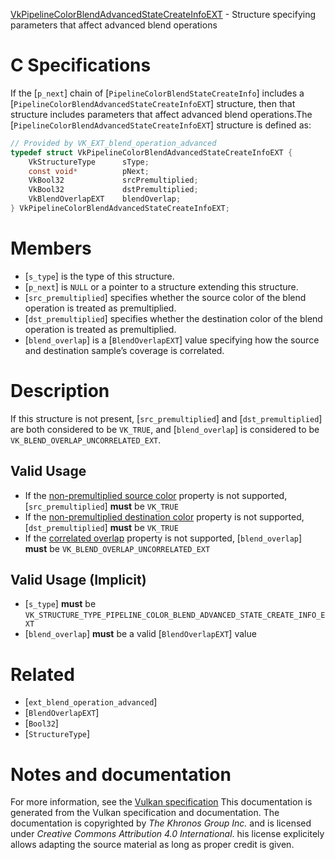 [VkPipelineColorBlendAdvancedStateCreateInfoEXT](https://www.khronos.org/registry/vulkan/specs/1.3-extensions/man/html/VkPipelineColorBlendAdvancedStateCreateInfoEXT.html) - Structure specifying parameters that affect advanced blend operations

# C Specifications
If the [`p_next`] chain of [`PipelineColorBlendStateCreateInfo`]
includes a [`PipelineColorBlendAdvancedStateCreateInfoEXT`] structure,
then that structure includes parameters that affect advanced blend
operations.The [`PipelineColorBlendAdvancedStateCreateInfoEXT`] structure is
defined as:
```c
// Provided by VK_EXT_blend_operation_advanced
typedef struct VkPipelineColorBlendAdvancedStateCreateInfoEXT {
    VkStructureType      sType;
    const void*          pNext;
    VkBool32             srcPremultiplied;
    VkBool32             dstPremultiplied;
    VkBlendOverlapEXT    blendOverlap;
} VkPipelineColorBlendAdvancedStateCreateInfoEXT;
```

# Members
- [`s_type`] is the type of this structure.
- [`p_next`] is `NULL` or a pointer to a structure extending this structure.
- [`src_premultiplied`] specifies whether the source color of the blend operation is treated as premultiplied.
- [`dst_premultiplied`] specifies whether the destination color of the blend operation is treated as premultiplied.
- [`blend_overlap`] is a [`BlendOverlapEXT`] value specifying how the source and destination sample’s coverage is correlated.

# Description
If this structure is not present, [`src_premultiplied`] and
[`dst_premultiplied`] are both considered to be `VK_TRUE`, and
[`blend_overlap`] is considered to be
`VK_BLEND_OVERLAP_UNCORRELATED_EXT`.
## Valid Usage
-    If the [non-premultiplied source color](https://www.khronos.org/registry/vulkan/specs/1.3-extensions/html/vkspec.html#limits-advancedBlendNonPremultipliedSrcColor) property is not supported, [`src_premultiplied`] **must**  be `VK_TRUE`
-    If the [non-premultiplied destination color](https://www.khronos.org/registry/vulkan/specs/1.3-extensions/html/vkspec.html#limits-advancedBlendNonPremultipliedDstColor) property is not supported, [`dst_premultiplied`] **must**  be `VK_TRUE`
-    If the [correlated overlap](https://www.khronos.org/registry/vulkan/specs/1.3-extensions/html/vkspec.html#limits-advancedBlendCorrelatedOverlap) property is not supported, [`blend_overlap`] **must**  be `VK_BLEND_OVERLAP_UNCORRELATED_EXT`

## Valid Usage (Implicit)
-  [`s_type`] **must**  be `VK_STRUCTURE_TYPE_PIPELINE_COLOR_BLEND_ADVANCED_STATE_CREATE_INFO_EXT`
-  [`blend_overlap`] **must**  be a valid [`BlendOverlapEXT`] value

# Related
- [`ext_blend_operation_advanced`]
- [`BlendOverlapEXT`]
- [`Bool32`]
- [`StructureType`]

# Notes and documentation
For more information, see the [Vulkan specification](https://www.khronos.org/registry/vulkan/specs/1.3-extensions/html/vkspec.html)
This documentation is generated from the Vulkan specification and documentation.
The documentation is copyrighted by *The Khronos Group Inc.* and is licensed under *Creative Commons Attribution 4.0 International*.
his license explicitely allows adapting the source material as long as proper credit is given.
        